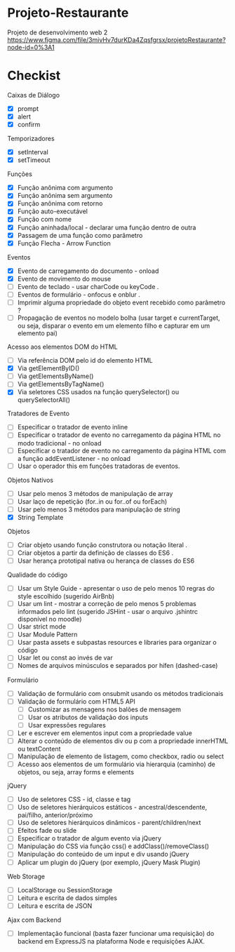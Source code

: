 # Projeto-Restaurante
 Projeto de desenvolvimento web 2
 https://www.figma.com/file/3mivHv7durKDa4Zqsfgrsx/projetoRestaurante?node-id=0%3A1

 # Checkist

Caixas de Diálogo

- [x] prompt
- [x] alert
- [x] confirm

Temporizadores

- [x] setInterval
- [x] setTimeout

Funções

- [x] Função anônima com argumento
- [x] Função anônima sem argumento
- [x] Função anônima com retorno
- [x] Função auto-executável
- [x] Função com nome
- [x] Função aninhada/local - declarar uma função dentro de outra
- [x] Passagem de uma função como parâmetro
- [x] Função Flecha - Arrow Function

Eventos

- [x] Evento de carregamento do documento - onload
- [x] Evento de movimento do mouse
- [ ] Evento de teclado - usar charCode ou keyCode .
- [ ] Eventos de formulário - onfocus e onblur  .
- [ ] Imprimir alguma propriedade do objeto event recebido como parâmetro  ?
- [ ] Propagação de eventos no modelo bolha (usar target e currentTarget, ou seja, disparar o evento em um elemento filho e capturar em um elemento pai)

Acesso aos elementos DOM do HTML

- [ ] Via referência DOM pelo id do elemento HTML
- [x] Via getElementByID()
- [ ] Via getElementsByName()
- [ ] Via getElementsByTagName()
- [x] Via seletores CSS usados na função querySelector() ou querySelectorAll()

Tratadores de Evento

- [ ] Especificar o tratador de evento inline
- [ ] Especificar o tratador de evento no carregamento da página HTML no modo tradicional - no onload
- [ ] Especificar o tratador de evento no carregamento da página HTML com a função addEventListener - no onload
- [ ] Usar o operador this em funções tratadoras de eventos.

Objetos Nativos

- [ ] Usar pelo menos 3 métodos de manipulação de array
- [ ] Usar laço de repetição (for..in ou for..of ou forEach)
- [ ] Usar pelo menos 3 métodos para manipulação de string
- [x] String Template

Objetos

- [ ] Criar objeto usando função construtora ou notação literal  .
- [ ] Criar objetos a partir da definição de classes do ES6  .
- [ ] Usar herança prototipal nativa ou herança de classes do ES6

Qualidade do código

- [ ] Usar um Style Guide - apresentar o uso de pelo menos 10 regras do style escolhido (sugerido AirBnb)
- [ ] Usar um lint - mostrar a correção de pelo menos 5 problemas informados pelo lint (sugerido JSHint - usar o arquivo .jshintrc disponível no moodle)
- [ ] Usar strict mode
- [ ] Usar Module Pattern
- [ ] Usar pasta assets e subpastas resources e libraries para organizar o código
- [ ] Usar let ou const ao invés de var
- [ ] Nomes de arquivos minúsculos e separados por hífen (dashed-case)

Formulário

- [ ] Validação de formulário com onsubmit usando os métodos tradicionais
- [ ] Validação de formulário com HTML5 API
  - [ ] Customizar as mensagens nos balões de mensagem
  - [ ] Usar os atributos de validação dos inputs
  - [ ] Usar expressões regulares
- [ ] Ler e escrever em elementos input com a propriedade value
- [ ] Alterar o conteúdo de elementos div ou p com a propriedade innerHTML ou textContent
- [ ] Manipulação de elemento de listagem, como checkbox, radio ou select
- [ ] Acesso aos elementos de um formulário via hierarquia (caminho) de objetos, ou seja, array forms e elements

jQuery

- [ ] Uso de seletores CSS - id, classe e tag
- [ ] Uso de seletores hierárquicos estáticos - ancestral/descendente, pai/filho, anterior/próximo
- [ ] Uso de seletores hierárquicos dinâmicos - parent/children/next
- [ ] Efeitos fade ou slide
- [ ] Especificar o tratador de algum evento via jQuery
- [ ] Manipulação do CSS via função css() e addClass()/removeClass()
- [ ] Manipulação do conteúdo de um input e div usando jQuery
- [ ] Aplicar um plugin do jQuery (por exemplo, jQuery Mask Plugin)

Web Storage

- [ ] LocalStorage ou SessionStorage
- [ ] Leitura e escrita de dados simples
- [ ] Leitura e escrita de JSON

Ajax com Backend

- [ ] Implementação funcional (basta fazer funcionar uma requisição) do backend em ExpressJS na plataforma Node e requisições AJAX.
